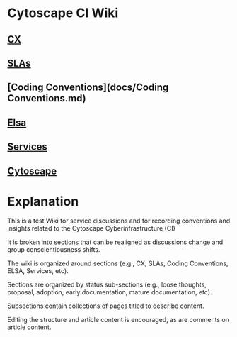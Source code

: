 # Cytoscape CI Wiki


## [CX](docs/CX.md)
## [SLAs](docs/SLAs.md)
## [Coding Conventions](docs/Coding Conventions.md)
## [Elsa](docs/Elsa.md)
## [Services](docs/Services.md)
## [Cytoscape](docs/Cytoscape.md)

# Explanation
This is a test Wiki for service discussions and for recording conventions and insights related to the Cytoscape Cyberinfrastructure (CI)

It is broken into sections that can be realigned as discussions change and group conscientiousness shifts.

The wiki is organized around sections (e.g., CX, SLAs, Coding Conventions, ELSA, Services, etc). 

Sections are organized by status sub-sections (e.g., loose thoughts, proposal, adoption, early documentation, mature documentation, etc).

Subsections contain collections of pages titled to describe content.

Editing the structure and article content is encouraged, as are comments on article content.
